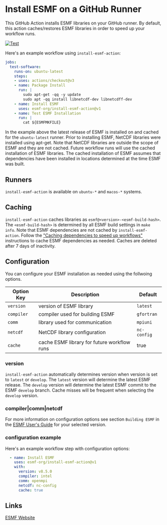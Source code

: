 # Install ESMF on a GitHub Runner

This GitHub Action installs ESMF libraries on your GitHub runner. By default,
this action caches/restores ESMF libraries in order to speed up your workflow
runs.

[![Test](https://github.com/esmf-org/install-esmf-action/actions/workflows/test-action.yml/badge.svg)](https://github.com/esmf-org/install-esmf-action/actions/workflows/test-action.yml)

Here's an example workflow using `install-esmf-action`:

```yaml
jobs:
  test-software:
    runs-on: ubuntu-latest
    steps:
    - uses: actions/checkout@v3
    - name: Package Install
      run: |
        sudo apt-get -qq -y update
        sudo apt -qq install libnetcdf-dev libnetcdff-dev
    - name: Install ESMF
      uses: esmf-org/install-esmf-action@v1
    - name: Test ESMF Installation
      run: |
        cat ${ESMFMKFILE}
```

In the example above the latest release of ESMF is installed on and cached for
the `ubuntu-latest` runner. Prior to installing ESMF, NetCDF libraries were
installed using apt-get. Note that NetCDF libraries are outside the scope of
ESMF and they are not cached. Future workflow runs will use the cached
installation of ESMF libraries. The cached installation of ESMF assumes that
dependencies have been installed in locations determined at the time ESMF
was built.

## Runners

`install-esmf-action` is available on `ubuntu-*` and `macos-*` systems.

## Caching

`install-esmf-action` caches libraries as `esmf@<version>-<esmf-build-hash>`.
The `<esmf-build-hash>` is determined by all ESMF build settings in `make info`.
Note that ESMF dependencies are not cached by `install-esmf-action`. Follow the
["Caching dependencies to speed up workflows"](https://docs.github.com/en/actions/using-workflows/caching-dependencies-to-speed-up-workflows)
instructions to cache ESMF dependencies as needed. Caches are deleted after 7
days of inactivity.

## Configuration

You can configure your ESMF installation as needed using the follwoing
options.

| Option Key  | Description                                 | Default      |
| ----------- | ------------------------------------------- | ------------ |
| `version`   | version of ESMF library                     | `latest`     |
| `compiler`  | compiler used for building ESMF             | `gfortran`   |
| `comm`      | library used for communication              | `mpiuni`     |
| `netcdf`    | NetCDF library configuration                | `nc-config`  |
| `cache`     | cache ESMF library for future workflow runs | true         |

### version
`install-esmf-action` automatically determines version when version is set to
`latest` or `develop`. The `latest` version will determine the latest ESMF
release. The `develop` version will determine the latest ESMF commit to the
ESMF `develop` branch. Cache misses will be frequent when selecting the
`develop` version.

### compiler|comm|netcdf
For more information on configuration options see section `Building ESMF` in the
[ESMF User's Guide](https://earthsystemmodeling.org/doc) for your selected
version.

### configuration example
Here's an example workflow step with configuration options:

```yaml
  - name: Install ESMF
    uses: esmf-org/install-esmf-action@v1
    with:
      version: v8.5.0
      compiler: intel
      comm: openmpi
      netcdf: nc-config
      cache: true
```

## Links

[ESMF Website](https://earthsystemmodeling.org)
